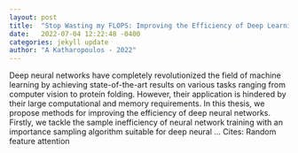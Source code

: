 ```yaml
---
layout: post
title:  "Stop Wasting my FLOPS: Improving the Efficiency of Deep Learning Models"
date:   2022-07-04 12:22:48 -0400
categories: jekyll update
author: "A Katharopoulos - 2022"
---
```

Deep neural networks have completely revolutionized the field of machine learning by achieving state-of-the-art results on various tasks ranging from computer vision to protein folding. However, their application is hindered by their large computational and memory requirements. In this thesis, we propose methods for improving the efficiency of deep neural networks. Firstly, we tackle the sample inefficiency of neural network training with an importance sampling algorithm suitable for deep neural …
Cites: ‪Random feature attention‬  
